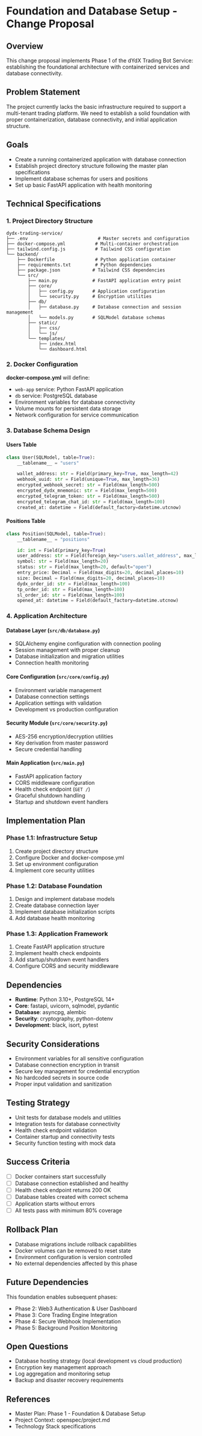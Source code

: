 # Foundation and Database Setup - Change Proposal

## Overview
This change proposal implements Phase 1 of the dYdX Trading Bot Service: establishing the foundational architecture with containerized services and database connectivity.

## Problem Statement
The project currently lacks the basic infrastructure required to support a multi-tenant trading platform. We need to establish a solid foundation with proper containerization, database connectivity, and initial application structure.

## Goals
- Create a running containerized application with database connection
- Establish project directory structure following the master plan specifications
- Implement database schemas for users and positions
- Set up basic FastAPI application with health monitoring

## Technical Specifications

### 1. Project Directory Structure
```
dydx-trading-service/
├── .env                          # Master secrets and configuration
├── docker-compose.yml           # Multi-container orchestration
├── tailwind.config.js           # Tailwind CSS configuration
└── backend/
    ├── Dockerfile               # Python application container
    ├── requirements.txt         # Python dependencies
    ├── package.json            # Tailwind CSS dependencies
    └── src/
        ├── main.py             # FastAPI application entry point
        ├── core/
        │   ├── config.py       # Application configuration
        │   └── security.py     # Encryption utilities
        ├── db/
        │   ├── database.py     # Database connection and session management
        │   └── models.py       # SQLModel database schemas
        ├── static/
        │   ├── css/
        │   └── js/
        └── templates/
            ├── index.html
            └── dashboard.html
```

### 2. Docker Configuration
**docker-compose.yml** will define:
- `web-app` service: Python FastAPI application
- `db` service: PostgreSQL database
- Environment variables for database connectivity
- Volume mounts for persistent data storage
- Network configuration for service communication

### 3. Database Schema Design

#### Users Table
```python
class User(SQLModel, table=True):
    __tablename__ = "users"

    wallet_address: str = Field(primary_key=True, max_length=42)
    webhook_uuid: str = Field(unique=True, max_length=36)
    encrypted_webhook_secret: str = Field(max_length=500)
    encrypted_dydx_mnemonic: str = Field(max_length=500)
    encrypted_telegram_token: str = Field(max_length=500)
    encrypted_telegram_chat_id: str = Field(max_length=100)
    created_at: datetime = Field(default_factory=datetime.utcnow)
```

#### Positions Table
```python
class Position(SQLModel, table=True):
    __tablename__ = "positions"

    id: int = Field(primary_key=True)
    user_address: str = Field(foreign_key="users.wallet_address", max_length=42)
    symbol: str = Field(max_length=20)
    status: str = Field(max_length=20, default="open")
    entry_price: Decimal = Field(max_digits=20, decimal_places=10)
    size: Decimal = Field(max_digits=20, decimal_places=10)
    dydx_order_id: str = Field(max_length=100)
    tp_order_id: str = Field(max_length=100)
    sl_order_id: str = Field(max_length=100)
    opened_at: datetime = Field(default_factory=datetime.utcnow)
```

### 4. Application Architecture

#### Database Layer (`src/db/database.py`)
- SQLAlchemy engine configuration with connection pooling
- Session management with proper cleanup
- Database initialization and migration utilities
- Connection health monitoring

#### Core Configuration (`src/core/config.py`)
- Environment variable management
- Database connection settings
- Application settings with validation
- Development vs production configuration

#### Security Module (`src/core/security.py`)
- AES-256 encryption/decryption utilities
- Key derivation from master password
- Secure credential handling

#### Main Application (`src/main.py`)
- FastAPI application factory
- CORS middleware configuration
- Health check endpoint (`GET /`)
- Graceful shutdown handling
- Startup and shutdown event handlers

## Implementation Plan

### Phase 1.1: Infrastructure Setup
1. Create project directory structure
2. Configure Docker and docker-compose.yml
3. Set up environment configuration
4. Implement core security utilities

### Phase 1.2: Database Foundation
1. Design and implement database models
2. Create database connection layer
3. Implement database initialization scripts
4. Add database health monitoring

### Phase 1.3: Application Framework
1. Create FastAPI application structure
2. Implement health check endpoints
3. Add startup/shutdown event handlers
4. Configure CORS and security middleware

## Dependencies
- **Runtime**: Python 3.10+, PostgreSQL 14+
- **Core**: fastapi, uvicorn, sqlmodel, pydantic
- **Database**: asyncpg, alembic
- **Security**: cryptography, python-dotenv
- **Development**: black, isort, pytest

## Security Considerations
- Environment variables for all sensitive configuration
- Database connection encryption in transit
- Secure key management for credential encryption
- No hardcoded secrets in source code
- Proper input validation and sanitization

## Testing Strategy
- Unit tests for database models and utilities
- Integration tests for database connectivity
- Health check endpoint validation
- Container startup and connectivity tests
- Security function testing with mock data

## Success Criteria
- [ ] Docker containers start successfully
- [ ] Database connection established and healthy
- [ ] Health check endpoint returns 200 OK
- [ ] Database tables created with correct schema
- [ ] Application starts without errors
- [ ] All tests pass with minimum 80% coverage

## Rollback Plan
- Database migrations include rollback capabilities
- Docker volumes can be removed to reset state
- Environment configuration is version controlled
- No external dependencies affected by this phase

## Future Dependencies
This foundation enables subsequent phases:
- Phase 2: Web3 Authentication & User Dashboard
- Phase 3: Core Trading Engine Integration
- Phase 4: Secure Webhook Implementation
- Phase 5: Background Position Monitoring

## Open Questions
- Database hosting strategy (local development vs cloud production)
- Encryption key management approach
- Log aggregation and monitoring setup
- Backup and disaster recovery requirements

## References
- Master Plan: Phase 1 - Foundation & Database Setup
- Project Context: openspec/project.md
- Technology Stack specifications